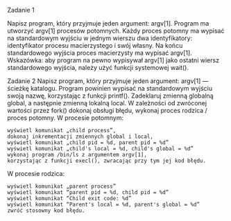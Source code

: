 Zadanie 1

Napisz program, który przyjmuje jeden argument: argv[1].
Program ma utworzyć argv[1] procesów potomnych.
Każdy proces potomny ma wypisać na standardowym wyjściu
w jednym wierszu dwa identyfikatory:
identyfikator procesu macierzystego i swój własny.
Na końcu standardowego wyjścia proces macierzysty
ma wypisać argv[1]. Wskazówka: aby program na pewno
wypisywał argv[1] jako ostatni wiersz standardowego wyjścia,
należy użyć funkcji systemowej wait().

Zadanie 2
Napisz program, który przyjmuje jeden argument:
argv[1] — ścieżkę katalogu.
Program powinien wypisać na standardowym wyjściu swoją nazwę,
korzystając z funkcji printf().
Zadeklaruj zmienną globalną global, a następnie zmienną
lokalną local. W zależności od zwróconej wartości przez fork()
dokonaj obsługi błędu, wykonaj proces rodzica / proces potomny. W procesie potomnym:

    wyświetl komunikat „child process”,
    dokonaj inkrementacji zmiennych global i local,
    wyświetl komunikat „child pid = %d, parent pid = %d”
    wyświetl komunikat „child's local = %d, child's global = %d”
    wykonaj program /bin/ls z argumentem argv[1],
    korzystając z funkcji execl(), zwracając przy tym jej kod błędu.

W procesie rodzica:

    wyświetl komunikat „parent process”
    wyświetl komunikat “parent pid = %d, child pid = %d”
    wyświetl komunikat “Child exit code: %d”
    wyświetl komunikat “Parent's local = %d, parent's global = %d”
    zwróć stosowny kod błędu.

